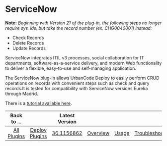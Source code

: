 
# ServiceNow

**Note:** *Beginning with Version 21 of the plug-in, the following steps no longer require sys\_ids, but take the record number (ex. CHG0040001) instead:*

- Check Records
- Delete Records
- Update Records

ServiceNow integrates ITIL v3 processes, social collaboration for IT departments, software-as-a-service delivery, and modern Web functionality to deliver a flexible, easy-to-use and self-managing application.

The ServiceNow plug-in allows UrbanCode Deploy to easily perform CRUD operations on records with convenient steps such as check and query records.It is tested for compatibility with ServiceNow versions Eureka through Madrid.

There is a [tutorial available here](https://community.ibm.com/community/user/wasdevops/blogs/osman-burucu/2022/08/02/orchestrating-deployments-with-servicenow-using-ib).

|Back to ...||Latest Version||||||
| :---: | :---: | :---: | :---: | :---: | :---: | :---: | :---: |
|[All Plugins](../../index.md)|[Deploy Plugins](../README.md)|[36.1156862](https://raw.githubusercontent.com/UrbanCode/IBM-UCD-PLUGINS/main/files/ServiceNow/ucd-ServiceNow-36.1156862.zip)|[Overview](overview.md)|[Usage](usage.md)|[Troubleshooting](troubleshooting.md)|[Steps](steps.md)|[Downloads](downloads.md)|

